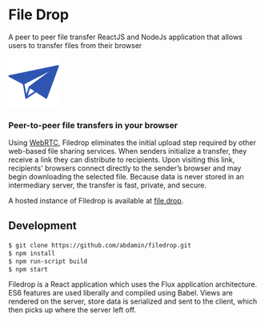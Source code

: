 # File Drop

A peer to peer file transfer ReactJS and NodeJs application that allows users to transfer files from their browser

<a href="https://xkcd.com/949/"></a> <img src="static/images/paperplane2.png" alt="FileDrop" width="20%" /> <h3>Peer-to-peer file transfers in your browser</h3>

Using [WebRTC](http://www.webrtc.org), Filedrop eliminates the initial upload step required by other web-based file sharing services. When senders initialize a transfer, they receive a link they can distribute to recipients. Upon visiting this link, recipients' browsers connect directly to the sender’s browser and may begin downloading the selected file. Because data is never stored in an intermediary server, the transfer is fast, private, and secure.

A hosted instance of Filedrop is available at [file.drop](https://shrouded-wave-14872.herokuapp.com/).

## Development

    $ git clone https://github.com/abdamin/filedrop.git
    $ npm install
    $ npm run-script build
    $ npm start

Filedrop is a React application which uses the Flux application architecture. ES6 features are used liberally and compiled using Babel. Views are rendered on the server, store data is serialized and sent to the client, which then picks up where the server left off.
